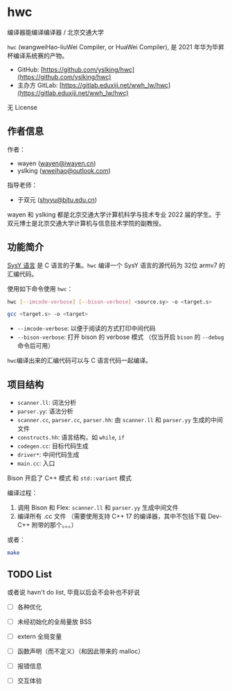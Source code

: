 # hwc
编译器能编译编译器 / 北京交通大学

`hwc` (wangweiHao-liuWei Compiler, or HuaWei Compiler), 是 2021 年华为毕昇杯编译系统赛的产物。

* GitHub: [https://github.com/yslking/hwc](https://github.com/yslking/hwc)
* 主办方 GitLab: [https://gitlab.eduxiji.net/wwh_lw/hwc](https://gitlab.eduxiji.net/wwh_lw/hwc)

无 License

## 作者信息

作者：
* wayen ([wayen@iwayen.cn](wayen@iwayen.cn))
* yslking ([wweihao@outlook.com](wweihao@outlook.com))

指导老师：
* 于双元 ([shyyu@bjtu.edu.cn](shyyu@bjtu.edu.cn))

wayen 和 yslking 都是北京交通大学计算机科学与技术专业 2022 届的学生。于双元博士是北京交通大学计算机与信息技术学院的副教授。


## 功能简介

[SysY 语言](https://gitlab.eduxiji.net/nscscc/compiler2021/) 是 C 语言的子集。`hwc` 编译一个 SysY 语言的源代码为 32位 armv7 的汇编代码。

使用如下命令使用 `hwc`：
```sh
hwc [--imcode-verbose] [--bison-verbose] <source.sy> -o <target.s>

gcc <target.s> -o <target>
```

* `--imcode-verbose`: 以便于阅读的方式打印中间代码
* `--bison-verbose`: 打开 bison 的 verbose 模式 （仅当开启 `bison` 的 `--debug` 命令后可用）

`hwc`编译出来的汇编代码可以与 C 语言代码一起编译。

## 项目结构

* `scanner.ll`: 词法分析
* `parser.yy`: 语法分析
* `scanner.cc`, `parser.cc`, `parser.hh`: 由 `scanner.ll` 和 `parser.yy` 生成的中间文件
* `constructs.hh`: 语言结构，如 `while`, `if`
* `codegen.cc`: 目标代码生成
* `driver*`: 中间代码生成
* `main.cc`: 入口

Bison 开启了 C++ 模式 和 `std::variant` 模式

编译过程：
1. 调用 Bison 和 Flex: `scanner.ll` 和 `parser.yy` 生成中间文件
2. 编译所有 .cc 文件 （需要使用支持 C++ 17 的编译器，其中不包括下载 Dev-C++ 附带的那个。。。）

或者：
```sh
make
```
## TODO List
或者说 havn't do list, 毕竟以后会不会补也不好说
+ [ ] 各种优化
+ [ ] 未经初始化的全局量放 BSS
+ [ ] extern 全局变量
+ [ ] 函数声明（而不定义）（和因此带来的 malloc）
+ [ ] 报错信息
+ [ ] 交互体验

